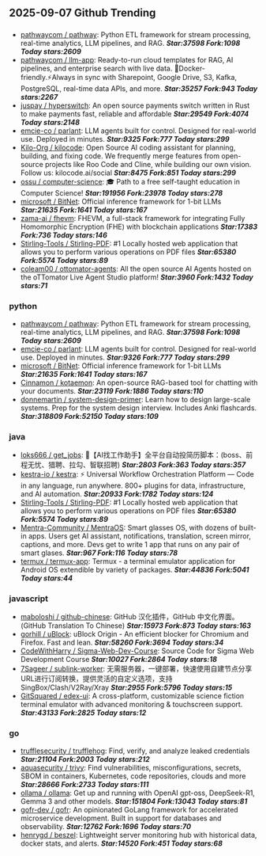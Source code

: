 ## 2025-09-07 Github Trending

### 
* [pathwaycom / pathway](https://github.com/pathwaycom/pathway): Python ETL framework for stream processing, real-time analytics, LLM pipelines, and RAG. ***Star:37598 Fork:1098 Today stars:2609***
* [pathwaycom / llm-app](https://github.com/pathwaycom/llm-app): Ready-to-run cloud templates for RAG, AI pipelines, and enterprise search with live data. 🐳Docker-friendly.⚡Always in sync with Sharepoint, Google Drive, S3, Kafka, PostgreSQL, real-time data APIs, and more. ***Star:35257 Fork:943 Today stars:2267***
* [juspay / hyperswitch](https://github.com/juspay/hyperswitch): An open source payments switch written in Rust to make payments fast, reliable and affordable ***Star:29549 Fork:4074 Today stars:2148***
* [emcie-co / parlant](https://github.com/emcie-co/parlant): LLM agents built for control. Designed for real-world use. Deployed in minutes. ***Star:9325 Fork:777 Today stars:299***
* [Kilo-Org / kilocode](https://github.com/Kilo-Org/kilocode): Open Source AI coding assistant for planning, building, and fixing code. We frequently merge features from open-source projects like Roo Code and Cline, while building our own vision. Follow us: kilocode.ai/social ***Star:8475 Fork:851 Today stars:299***
* [ossu / computer-science](https://github.com/ossu/computer-science): 🎓 Path to a free self-taught education in Computer Science! ***Star:191956 Fork:23978 Today stars:278***
* [microsoft / BitNet](https://github.com/microsoft/BitNet): Official inference framework for 1-bit LLMs ***Star:21635 Fork:1641 Today stars:167***
* [zama-ai / fhevm](https://github.com/zama-ai/fhevm): FHEVM, a full-stack framework for integrating Fully Homomorphic Encryption (FHE) with blockchain applications ***Star:17383 Fork:736 Today stars:146***
* [Stirling-Tools / Stirling-PDF](https://github.com/Stirling-Tools/Stirling-PDF): #1 Locally hosted web application that allows you to perform various operations on PDF files ***Star:65380 Fork:5574 Today stars:89***
* [coleam00 / ottomator-agents](https://github.com/coleam00/ottomator-agents): All the open source AI Agents hosted on the oTTomator Live Agent Studio platform! ***Star:3960 Fork:1432 Today stars:71***

### python
* [pathwaycom / pathway](https://github.com/pathwaycom/pathway): Python ETL framework for stream processing, real-time analytics, LLM pipelines, and RAG. ***Star:37598 Fork:1098 Today stars:2609***
* [emcie-co / parlant](https://github.com/emcie-co/parlant): LLM agents built for control. Designed for real-world use. Deployed in minutes. ***Star:9326 Fork:777 Today stars:299***
* [microsoft / BitNet](https://github.com/microsoft/BitNet): Official inference framework for 1-bit LLMs ***Star:21635 Fork:1641 Today stars:167***
* [Cinnamon / kotaemon](https://github.com/Cinnamon/kotaemon): An open-source RAG-based tool for chatting with your documents. ***Star:23119 Fork:1886 Today stars:110***
* [donnemartin / system-design-primer](https://github.com/donnemartin/system-design-primer): Learn how to design large-scale systems. Prep for the system design interview. Includes Anki flashcards. ***Star:318809 Fork:52150 Today stars:109***

### java
* [loks666 / get_jobs](https://github.com/loks666/get_jobs): 💼【AI找工作助手】全平台自动投简历脚本：(boss、前程无忧、猎聘、拉勾、智联招聘) ***Star:2803 Fork:363 Today stars:357***
* [kestra-io / kestra](https://github.com/kestra-io/kestra): ⚡ Universal Workflow Orchestration Platform — Code in any language, run anywhere. 800+ plugins for data, infrastructure, and AI automation. ***Star:20933 Fork:1782 Today stars:124***
* [Stirling-Tools / Stirling-PDF](https://github.com/Stirling-Tools/Stirling-PDF): #1 Locally hosted web application that allows you to perform various operations on PDF files ***Star:65380 Fork:5574 Today stars:89***
* [Mentra-Community / MentraOS](https://github.com/Mentra-Community/MentraOS): Smart glasses OS, with dozens of built-in apps. Users get AI assistant, notifications, translation, screen mirror, captions, and more. Devs get to write 1 app that runs on any pair of smart glases. ***Star:967 Fork:116 Today stars:78***
* [termux / termux-app](https://github.com/termux/termux-app): Termux - a terminal emulator application for Android OS extendible by variety of packages. ***Star:44836 Fork:5041 Today stars:44***

### javascript
* [maboloshi / github-chinese](https://github.com/maboloshi/github-chinese): GitHub 汉化插件，GitHub 中文化界面。 (GitHub Translation To Chinese) ***Star:15973 Fork:873 Today stars:163***
* [gorhill / uBlock](https://github.com/gorhill/uBlock): uBlock Origin - An efficient blocker for Chromium and Firefox. Fast and lean. ***Star:58260 Fork:3694 Today stars:34***
* [CodeWithHarry / Sigma-Web-Dev-Course](https://github.com/CodeWithHarry/Sigma-Web-Dev-Course): Source Code for Sigma Web Development Course ***Star:10027 Fork:2864 Today stars:18***
* [7Sageer / sublink-worker](https://github.com/7Sageer/sublink-worker): 无需服务器，一键部署，快速使用自建节点分享URL进行订阅转换，提供灵活的自定义选项，支持SingBox/Clash/V2Ray/Xray ***Star:2955 Fork:5796 Today stars:15***
* [GitSquared / edex-ui](https://github.com/GitSquared/edex-ui): A cross-platform, customizable science fiction terminal emulator with advanced monitoring & touchscreen support. ***Star:43133 Fork:2825 Today stars:12***

### go
* [trufflesecurity / trufflehog](https://github.com/trufflesecurity/trufflehog): Find, verify, and analyze leaked credentials ***Star:21104 Fork:2003 Today stars:212***
* [aquasecurity / trivy](https://github.com/aquasecurity/trivy): Find vulnerabilities, misconfigurations, secrets, SBOM in containers, Kubernetes, code repositories, clouds and more ***Star:28666 Fork:2733 Today stars:111***
* [ollama / ollama](https://github.com/ollama/ollama): Get up and running with OpenAI gpt-oss, DeepSeek-R1, Gemma 3 and other models. ***Star:151804 Fork:13043 Today stars:81***
* [gofr-dev / gofr](https://github.com/gofr-dev/gofr): An opinionated GoLang framework for accelerated microservice development. Built in support for databases and observability. ***Star:12762 Fork:1696 Today stars:70***
* [henrygd / beszel](https://github.com/henrygd/beszel): Lightweight server monitoring hub with historical data, docker stats, and alerts. ***Star:14520 Fork:451 Today stars:68***
